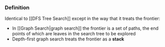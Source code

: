 ### Definition
Identical to [[DFS Tree Search]] except in the way that it treats the frontier:
- In [[Graph Search|graph search]] the frontier is a set of paths, the end points of which are leaves in the search tree to be explored
- Depth-first graph search treats the frontier as a **stack**